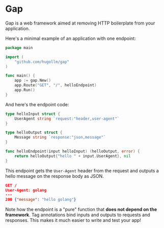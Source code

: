 # Gap

Gap is a web framework aimed at removing HTTP boilerplate from your application.

Here's a minimal example of an application with one endpoint:

```go
package main

import (
    "github.com/hugollm/gap"
)

func main() {
    app := gap.New()
    app.Route("GET", "/", helloEndpoint)
    app.Run()
}
```

And here's the endpoint code:

```go
type helloInput struct {
    UserAgent string `request:"header,user-agent"`
}

type helloOutput struct {
    Message string `response:"json,message"`
}

func helloEndpoint(input helloInput) (helloOutput, error) {
    return helloOutput{"hello " + input.UserAgent}, nil
}
```

This endpoint gets the `User-Agent` header from the request and outputs a hello message on the response body as JSON.

```json
GET /
User-Agent: golang
---
200 {"message": "hello golang"}
```

Note how the endpoint is a "pure" function that **does not depend on the framework**.
Tag annotations bind inputs and outputs to requests and responses.
This makes it much easier to write and test your app!
